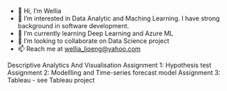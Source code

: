- 👋 Hi, I’m Wellia
- 👀 I’m interested in Data Analytic and Maching Learning. I have strong background in software development.
- 🌱 I’m currently learning Deep Learning and Azure ML
- 💞️ I’m looking to collaborate on Data Science project
- 📫 Reach me at wellia_lioeng@yahoo.com


Descriptive Analytics And Visualisation
Assignment 1: Hypothesis test
Assignment 2: Modellling and Time-series forecast model
Assignment 3: Tableau - see Tableau project
